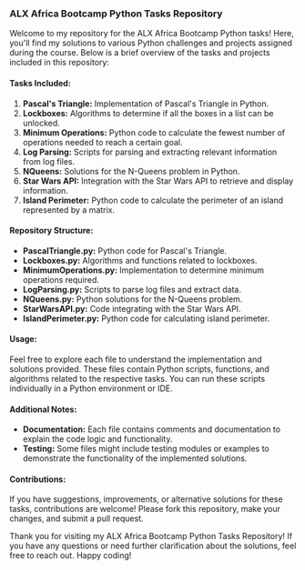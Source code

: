 ### ALX Africa Bootcamp Python Tasks Repository

Welcome to my repository for the ALX Africa Bootcamp Python tasks! Here, you'll find my solutions to various Python challenges and projects assigned during the course. Below is a brief overview of the tasks and projects included in this repository:

#### Tasks Included:

1. **Pascal's Triangle:** Implementation of Pascal's Triangle in Python.
2. **Lockboxes:** Algorithms to determine if all the boxes in a list can be unlocked.
3. **Minimum Operations:** Python code to calculate the fewest number of operations needed to reach a certain goal.
4. **Log Parsing:** Scripts for parsing and extracting relevant information from log files.
5. **NQueens:** Solutions for the N-Queens problem in Python.
6. **Star Wars API:** Integration with the Star Wars API to retrieve and display information.
7. **Island Perimeter:** Python code to calculate the perimeter of an island represented by a matrix.

#### Repository Structure:

- **PascalTriangle.py:** Python code for Pascal's Triangle.
- **Lockboxes.py:** Algorithms and functions related to lockboxes.
- **MinimumOperations.py:** Implementation to determine minimum operations required.
- **LogParsing.py:** Scripts to parse log files and extract data.
- **NQueens.py:** Python solutions for the N-Queens problem.
- **StarWarsAPI.py:** Code integrating with the Star Wars API.
- **IslandPerimeter.py:** Python code for calculating island perimeter.

#### Usage:

Feel free to explore each file to understand the implementation and solutions provided. These files contain Python scripts, functions, and algorithms related to the respective tasks. You can run these scripts individually in a Python environment or IDE.

#### Additional Notes:

- **Documentation:** Each file contains comments and documentation to explain the code logic and functionality.
- **Testing:** Some files might include testing modules or examples to demonstrate the functionality of the implemented solutions.

#### Contributions:

If you have suggestions, improvements, or alternative solutions for these tasks, contributions are welcome! Please fork this repository, make your changes, and submit a pull request.

Thank you for visiting my ALX Africa Bootcamp Python Tasks Repository! If you have any questions or need further clarification about the solutions, feel free to reach out. Happy coding!
